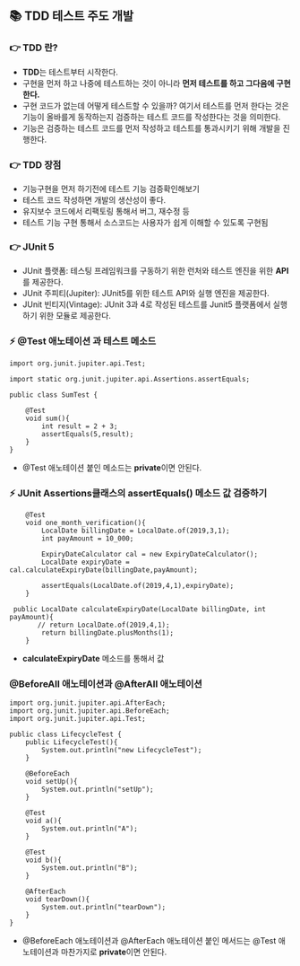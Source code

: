 ## 📚 TDD 테스트 주도 개발 
### 👉 TDD 란?

+ <strong>TDD</strong>는 테스트부터 시작한다.
+  구현을 먼저 하고 나중에 테스트하는 것이 아니라 <strong>먼저 테스트를 하고 그다음에 구현한다.</strong></br>
+ 구현 코드가 없는데 어떻게 테스트할 수 있을까? 여기서 테스트를 먼저 한다는 것은 기능이 올바를게 동작하는지 검증하는 테스트 코드를 작성한다는 것을 의미한다.</br>
+ 기능은 검증하는 테스트 코드를 먼저 작성하고 테스트를 통과시키기 위해 개발을 진행한다.

### 👉 TDD 장점
+ 기능구현을 먼저 하기전에 테스트 기능 검증확인해보기
+ 테스트 코드 작성하면 개발의 생산성이 좋다.
+ 유지보수 코드에서 리팩토링 통해서 버그, 재수정 등 
+ 테스트 기능 구현 통해서 소스코드는 사용자가 쉽게 이해할 수 있도록 구현됨 

### 👉 JUnit 5
+ JUnit 플랫폼: 테스팅 프레임워크를 구동하기 위한 런처와 테스트 엔진을 위한 <strong>API</strong>를 제공한다. 
+ JUnit 주피티(Jupiter): JUnit5를 위한 테스트 API와 실행 엔진을 제공한다.
+ JUnit 빈티지(Vintage): JUnit 3과 4로 작성된 테스트를 Junit5 플랫폼에서 실행하기 위한 모듈로 제공한다.

### ⚡ @Test 애노테이션 과 테스트 메소드
```
import org.junit.jupiter.api.Test;

import static org.junit.jupiter.api.Assertions.assertEquals;

public class SumTest {

    @Test
    void sum(){
        int result = 2 + 3;
        assertEquals(5,result);
    }
}
```
+ @Test 애노테이션 붙인 메소드는 <strong>private</strong>이면 안된다.

### ⚡ JUnit Assertions클래스의 assertEquals() 메소드 값 검증하기
```
    @Test
    void one_month_verification(){
        LocalDate billingDate = LocalDate.of(2019,3,1);
        int payAmount = 10_000;

        ExpiryDateCalculator cal = new ExpiryDateCalculator();
        LocalDate expiryDate = cal.calculateExpiryDate(billingDate,payAmount);

        assertEquals(LocalDate.of(2019,4,1),expiryDate);
    }
```
```
 public LocalDate calculateExpiryDate(LocalDate billingDate, int payAmount){
       // return LocalDate.of(2019,4,1);
        return billingDate.plusMonths(1);
    }
```
+ <strong>calculateExpiryDate</strong> 메소드를 통해서 값  
### @BeforeAll 애노테이션과 @AfterAll 애노테이션
```
import org.junit.jupiter.api.AfterEach;
import org.junit.jupiter.api.BeforeEach;
import org.junit.jupiter.api.Test;

public class LifecycleTest {
    public LifecycleTest(){
        System.out.println("new LifecycleTest");
    }

    @BeforeEach
    void setUp(){
        System.out.println("setUp");
    }

    @Test
    void a(){
        System.out.println("A");
    }

    @Test
    void b(){
        System.out.println("B");
    }

    @AfterEach
    void tearDown(){
        System.out.println("tearDown");
    }
}

```
+ @BeforeEach 애노테이션과 @AfterEach 애노테이션 붙인 메서드는 @Test 애노테이션과 마찬가지로 <strong>private</strong>이면 안된다.


